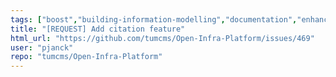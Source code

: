 ```yaml
---
tags: ["boost","building-information-modelling","documentation","enhancement","ifc","infrastructure","okstra","point-cloud","quality_of_life"]
title: "[REQUEST] Add citation feature"
html_url: "https://github.com/tumcms/Open-Infra-Platform/issues/469"
user: "pjanck"
repo: "tumcms/Open-Infra-Platform"
---
```


